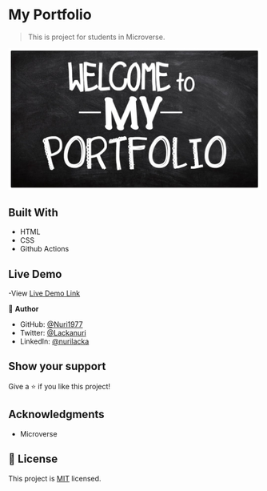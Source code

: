 # My Portfolio

> This is project for students in Microverse.

![screenshot](./app_screenshot.jpg)

## Built With

- HTML
- CSS
- Github Actions

## Live Demo

-View [Live Demo Link](https://nuri1977.github.io/my-portfolio/)

👤 **Author**

- GitHub: [@Nuri1977](https://github.com/Nuri1977)
- Twitter: [@Lackanuri](https://twitter.com/LackaNuri)
- LinkedIn: [@nurilacka](https://www.linkedin.com/in/nuri-lacka-7141b01ba/)


## Show your support

Give a ⭐️ if you like this project!

## Acknowledgments

- Microverse


## 📝 License

This project is [MIT](./MIT.md) licensed.
